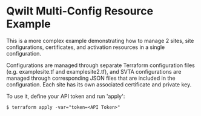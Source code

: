 # Qwilt Multi-Config Resource Example

This is a more complex example demonstrating how to manage 2 sites, site configurations, certificates, and activation resources in a single configuration.

Configurations are managed through separate Terraform configuration files (e.g. examplesite.tf and examplesite2.tf), and SVTA configurations are managed through corresponding JSON files that are included in the configuration.  Each site has its own associated certificate and private key.

To use it, define your API token and run 'apply':
```
$ terraform apply -var="token=<API Token>"
```
